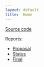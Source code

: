 ```yaml
---
layout: default
title:  Home
---
```


[Source code](https://github.com/bdon1990x/minecraft-alaina)

Reports:

- [Proposal](proposal.html)
- [Status](status.html)
- [Final](final.html)